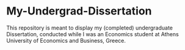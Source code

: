 # My-Undergrad-Dissertation
This repository is meant to display my (completed) undergraduate Dissertation, conducted while I was an Economics student at Athens University of Economics and Business, Greece.
